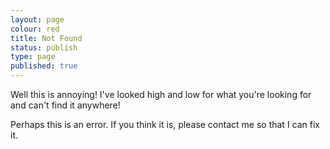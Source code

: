 ```yaml
---
layout: page
colour: red
title: Not Found
status: publish
type: page
published: true
---
```

Well this is annoying! I've looked high and low for what you're looking for and can't find it anywhere!

Perhaps this is an error. If you think it is, please contact me so that I can fix it.
